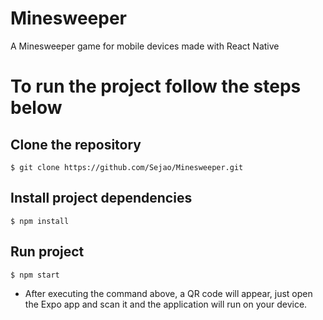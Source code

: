 # Minesweeper
 A Minesweeper game for mobile devices made with React Native

# To run the project follow the steps  below

## Clone the repository

```
$ git clone https://github.com/Sejao/Minesweeper.git
```

## Install project dependencies
```
$ npm install
```

## Run project
```
$ npm start
```
- After executing the command above, a QR code will appear, just open the Expo app and scan it and the application will run on your device.

